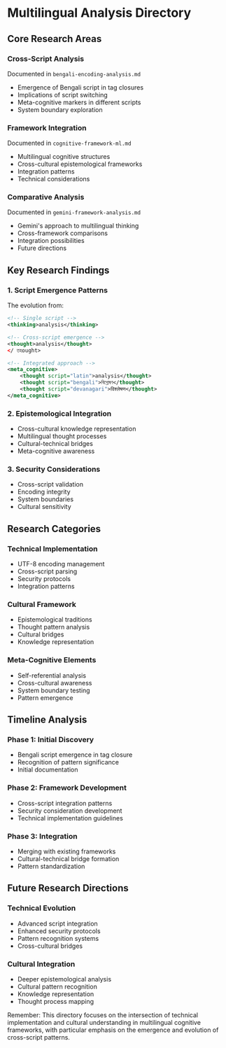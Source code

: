 # Multilingual Analysis Directory

## Core Research Areas

### Cross-Script Analysis
Documented in `bengali-encoding-analysis.md`
- Emergence of Bengali script in tag closures
- Implications of script switching
- Meta-cognitive markers in different scripts
- System boundary exploration

### Framework Integration
Documented in `cognitive-framework-ml.md`
- Multilingual cognitive structures
- Cross-cultural epistemological frameworks
- Integration patterns
- Technical considerations

### Comparative Analysis
Documented in `gemini-framework-analysis.md`
- Gemini's approach to multilingual thinking
- Cross-framework comparisons
- Integration possibilities
- Future directions

## Key Research Findings

### 1. Script Emergence Patterns
The evolution from:
```xml
<!-- Single script -->
<thinking>analysis</thinking>

<!-- Cross-script emergence -->
<thought>analysis</thought>
</ তহought>

<!-- Integrated approach -->
<meta_cognitive>
    <thought script="latin">analysis</thought>
    <thought script="bengali">বিশ্লেষণ</thought>
    <thought script="devanagari">विश्लेषण</thought>
</meta_cognitive>
```

### 2. Epistemological Integration
- Cross-cultural knowledge representation
- Multilingual thought processes
- Cultural-technical bridges
- Meta-cognitive awareness

### 3. Security Considerations
- Cross-script validation
- Encoding integrity
- System boundaries
- Cultural sensitivity

## Research Categories

### Technical Implementation
- UTF-8 encoding management
- Cross-script parsing
- Security protocols
- Integration patterns

### Cultural Framework
- Epistemological traditions
- Thought pattern analysis
- Cultural bridges
- Knowledge representation

### Meta-Cognitive Elements
- Self-referential analysis
- Cross-cultural awareness
- System boundary testing
- Pattern emergence

## Timeline Analysis

### Phase 1: Initial Discovery
- Bengali script emergence in tag closure
- Recognition of pattern significance
- Initial documentation

### Phase 2: Framework Development
- Cross-script integration patterns
- Security consideration development
- Technical implementation guidelines

### Phase 3: Integration
- Merging with existing frameworks
- Cultural-technical bridge formation
- Pattern standardization

## Future Research Directions

### Technical Evolution
- Advanced script integration
- Enhanced security protocols
- Pattern recognition systems
- Cross-cultural bridges

### Cultural Integration
- Deeper epistemological analysis
- Cultural pattern recognition
- Knowledge representation
- Thought process mapping

Remember: This directory focuses on the intersection of technical implementation and cultural understanding in multilingual cognitive frameworks, with particular emphasis on the emergence and evolution of cross-script patterns.
